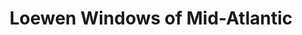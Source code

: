 ---
title: "Loewen Windows of Mid-Atlantic"
url: /annapolis/loewen-windows-of-mid-atlantic/
shop: shop
---